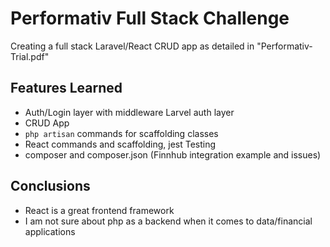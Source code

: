 # Performativ Full Stack Challenge

Creating a full stack Laravel/React CRUD app as detailed in "Performativ-Trial.pdf"

## Features Learned

-   Auth/Login layer with middleware Larvel auth layer
-   CRUD App
-   `php artisan` commands for scaffolding classes
-   React commands and scaffolding, jest Testing
-   composer and composer.json (Finnhub integration example and issues)

## Conclusions

-   React is a great frontend framework
-   I am not sure about php as a backend when it comes to data/financial applications
